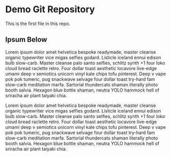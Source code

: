 # Demo Git Repository

This is the first file in this repo.

## Ipsum Below

Lorem ipsum dolor amet helvetica bespoke readymade, master cleanse organic typewriter vice migas selfies godard. 
Listicle iceland ennui edison bulb slow-carb. Master cleanse palo santo selfies, schlitz synth +1 four loko cloud bread raclette retro. 
Four dollar toast aesthetic locavore live-edge umami deep v semiotics unicorn vinyl kale chips tofu pinterest. 
Deep v vape pok pok tumeric, pug snackwave selvage four dollar toast try-hard fam slow-carb meditation marfa. 
Sartorial thundercats shaman literally photo booth salvia. Hexagon blue bottle shaman, neutra YOLO hammock hell of sriracha air plant taiyaki chia.

Lorem ipsum dolor amet helvetica bespoke readymade, master cleanse organic typewriter vice migas selfies godard. 
Listicle iceland ennui edison bulb slow-carb. Master cleanse palo santo selfies, schlitz synth +1 four loko cloud bread raclette retro. 
Four dollar toast aesthetic locavore live-edge umami deep v semiotics unicorn vinyl kale chips tofu pinterest. 
Deep v vape pok pok tumeric, pug snackwave selvage four dollar toast try-hard fam slow-carb meditation marfa. 
Sartorial thundercats shaman literally photo booth salvia. Hexagon blue bottle shaman, neutra YOLO hammock hell of sriracha air plant taiyaki chia.
